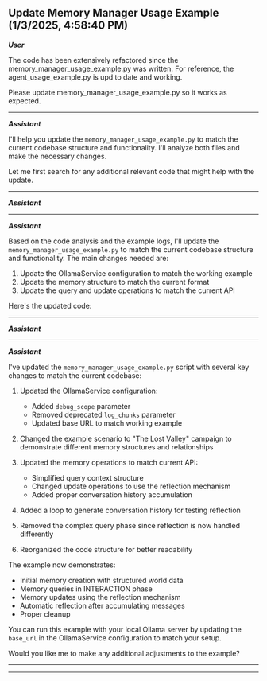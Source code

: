 ## Update Memory Manager Usage Example (1/3/2025, 4:58:40 PM)

_**User**_

The code has been extensively refactored since the memory_manager_usage_example.py was written. For reference, the agent_usage_example.py is upd to date and working.

Please update memory_manager_usage_example.py so it works as expected.

---

_**Assistant**_

I'll help you update the `memory_manager_usage_example.py` to match the current codebase structure and functionality. I'll analyze both files and make the necessary changes.

Let me first search for any additional relevant code that might help with the update.

---

_**Assistant**_



---

_**Assistant**_



Based on the code analysis and the example logs, I'll update the `memory_manager_usage_example.py` to match the current codebase structure and functionality. The main changes needed are:

1. Update the OllamaService configuration to match the working example
2. Update the memory structure to match the current format
3. Update the query and update operations to match the current API

Here's the updated code:

---

_**Assistant**_



---

_**Assistant**_



I've updated the `memory_manager_usage_example.py` script with several key changes to match the current codebase:

1. Updated the OllamaService configuration:
   - Added `debug_scope` parameter
   - Removed deprecated `log_chunks` parameter
   - Updated base URL to match working example

2. Changed the example scenario to "The Lost Valley" campaign to demonstrate different memory structures and relationships

3. Updated the memory operations to match current API:
   - Simplified query context structure
   - Changed update operations to use the reflection mechanism
   - Added proper conversation history accumulation

4. Added a loop to generate conversation history for testing reflection

5. Removed the complex query phase since reflection is now handled differently

6. Reorganized the code structure for better readability

The example now demonstrates:
- Initial memory creation with structured world data
- Memory queries in INTERACTION phase
- Memory updates using the reflection mechanism
- Automatic reflection after accumulating messages
- Proper cleanup

You can run this example with your local Ollama server by updating the `base_url` in the OllamaService configuration to match your setup.

Would you like me to make any additional adjustments to the example?

---



---

